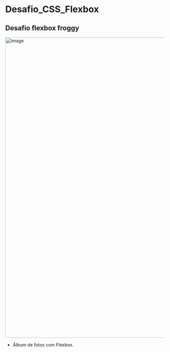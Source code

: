 # Desafio_CSS_Flexbox

## Desafio flexbox froggy

<img width="950" alt="image" src="https://github.com/user-attachments/assets/b074d325-918c-4999-90d8-d5b8f9249cf6">

* Álbum de fotos com Flexbox. 
